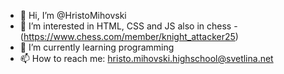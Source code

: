 - 👋 Hi, I’m @HristoMihovski
- 👀 I’m interested in HTML, CSS and JS also in chess - (https://www.chess.com/member/knight_attacker25)
- 🌱 I’m currently learning programming
- 📫 How to reach me: hristo.mihovski.highschool@svetlina.net
